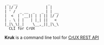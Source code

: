  	 _  __              _    
 	| |/ /             | |   
 	| ' /  _ __  _   _ | | __
 	|  <  | '__|| | | || |/ /
 	| . \ | |   | |_| ||   < 
 	|_|\_\|_|    \__,_||_|\_\
      CLI for CrUX

**Kruk** is a command line tool for [CrUX REST API](https://developers.google.com/web/tools/chrome-user-experience-report/api/guides/getting-started)
